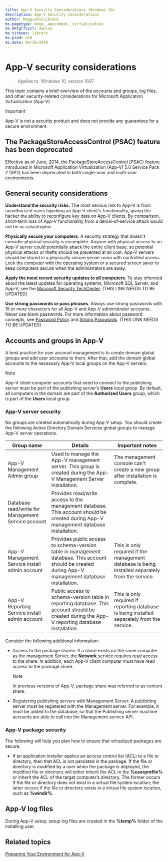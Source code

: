 ```yaml
---
title: App-V Security Considerations (Windows 10)
description: App-V Security Considerations
author: MaggiePucciEvans
ms.pagetype: mdop, appcompat, virtualization
ms.mktglfcycl: deploy
ms.sitesec: library
ms.prod: w10
ms.date: 04/16/2018
---
```

# App-V security considerations

>Applies to: Windows 10, version 1607

This topic contains a brief overview of the accounts and groups, log files, and other security-related considerations for Microsoft Application Virtualization (App-V).

>[!IMPORTANT]
>App-V is not a security product and does not provide any guarantees for a secure environment.

## The PackageStoreAccessControl (PSAC) feature has been deprecated

Effective as of June, 2014, the PackageStoreAccessControl (PSAC) feature introduced in Microsoft Application Virtualization (App-V) 5.0 Service Pack 2 (SP2) has been deprecated in both single-user and multi-user environments.

## General security considerations

**Understand the security risks.** The most serious risk to App-V is from unauthorized users hijacking an App-V client's functionality, giving the hacker the ability to reconfigure key data on App-V clients. By comparison, short-term loss of App-V functionality from a denial-of-service attack would not be as catastrophic.

**Physically secure your computers**. A security strategy that doesn't consider physical security is incomplete. Anyone with physical access to an App-V server could potentially attack the entire client base, so potential physical attacks or thefts should be prevented at all cost. App-V servers should be stored in a physically secure server room with controlled access. Lock the computer with the operating system or a secured screen saver to keep computers secure when the administrators are away.

**Apply the most recent security updates to all computers**. To stay informed about the latest updates for operating systems, Microsoft SQL Server, and App-V, see the [Microsoft Security TechCenter](https://technet.microsoft.com/security/bb291012). (THIS LINK NEEDS TO BE UPDATED)

**Use strong passwords or pass phrases**. Always use strong passwords with 15 or more characters for all App-V and App-V administrator accounts. Never use blank passwords. For more information about password concepts, see [Password Policy](https://docs.microsoft.com/sql/relational-databases/security/password-policy) and [Strong Passwords](https://docs.microsoft.com/sql/relational-databases/security/strong-passwords). (THIS LINK NEEDS TO BE UPDATED)

## Accounts and groups in App-V

A best practice for user account management is to create domain global groups and add user accounts to them. After that, add the domain global accounts to the necessary App-V local groups on the App-V servers.

>[!NOTE]
>App-V client computer accounts that need to connect to the publishing server must be part of the publishing server’s **Users** local group. By default, all computers in the domain are part of the **Authorized Users** group, which is part of the **Users** local group.

### App-V server security

No groups are created automatically during App-V setup. You should create the following Active Directory Domain Services global groups to manage App-V server operations.

|Group name|Details|Important notes|
|---|---|---|
|App-V Management Admin group|Used to manage the App-V management server. This group is created during the App-V Management Server installation.|The management console can't create a new group after installation is complete.|
|Database read/write for Management Service account|Provides read/write access to the management database. This account should be created during App-V management database installation.||
|App-V Management Service install admin account|Provides public access to schema-version table in management database. This account should be created during App-V management database installation.|This is only required if the management database is being installed separately from the service.|
|App-V Reporting Service install admin account|Public access to schema-version table in reporting database. This account should be created during the App-V reporting database installation.|This is only required if reporting database is being installed separately from the service.|

Consider the following additional information:

* Access to the package shares: If a share exists on the same computer as the management Server, the **Network** service requires read access to the share. In addition, each App-V client computer must have read access to the package share.
  >[!NOTE]
  >In previous versions of App-V, package share was referred to as content share.
* Registering publishing servers with Management Server: A publishing server must be registered with the Management server. For example, it must be added to the database, so that the Publishing server machine accounts are able to call into the Management service API.

### App-V package security

The following will help you plan how to ensure that virtualized packages are secure.

* If an application installer applies an access control list (ACL) to a file or directory, then that ACL is not persisted in the package. If the file or directory is modified by a user when the package is deployed, the modified file or directory will either inherit the ACL in the **%userprofile%** or inherit the ACL of the target computer’s directory. The former occurs if the file or directory does not exist in a virtual file system location; the latter occurs if the file or directory exists in a virtual file system location, such as **%windir%**.

## App-V log files

During App-V setup, setup log files are created in the **%temp%** folder of the installing user.

## Related topics

[Preparing Your Environment for App-V](appv-preparing-your-environment.md)